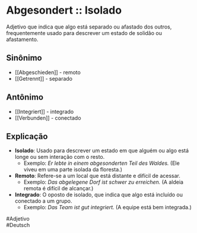 # Abgesondert :: Isolado
<!--SR:!2024-11-03,1,230-->
Adjetivo que indica que algo está separado ou afastado dos outros, frequentemente usado para descrever um estado de solidão ou afastamento.

## Sinônimo
- [[Abgeschieden]] - remoto  
- [[Getrennt]] - separado  

## Antônimo
- [[Integriert]] - integrado  
- [[Verbunden]] - conectado  

## Explicação
- **Isolado**: Usado para descrever um estado em que alguém ou algo está longe ou sem interação com o resto.
  - Exemplo: *Er lebte in einem abgesonderten Teil des Waldes.* (Ele viveu em uma parte isolada da floresta.)
- **Remoto**: Refere-se a um local que está distante e difícil de acessar.
  - Exemplo: *Das abgelegene Dorf ist schwer zu erreichen.* (A aldeia remota é difícil de alcançar.)
- **Integrado**: O oposto de isolado, que indica que algo está incluído ou conectado a um grupo.
  - Exemplo: *Das Team ist gut integriert.* (A equipe está bem integrada.)

#Adjetivo  
#Deutsch
